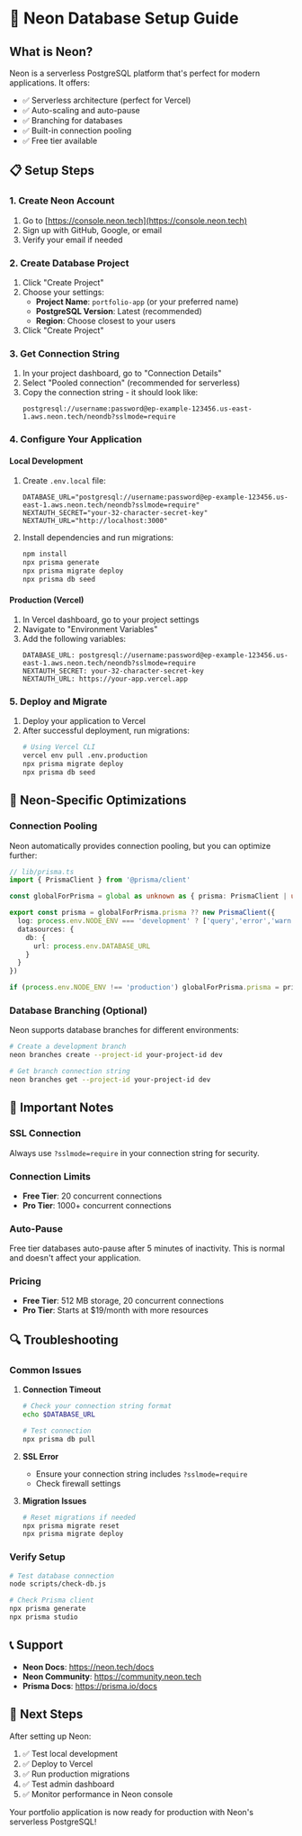 # 🚀 Neon Database Setup Guide

## What is Neon?

Neon is a serverless PostgreSQL platform that's perfect for modern applications. It offers:
- ✅ Serverless architecture (perfect for Vercel)
- ✅ Auto-scaling and auto-pause
- ✅ Branching for databases
- ✅ Built-in connection pooling
- ✅ Free tier available

## 📋 Setup Steps

### 1. Create Neon Account

1. Go to [https://console.neon.tech](https://console.neon.tech)
2. Sign up with GitHub, Google, or email
3. Verify your email if needed

### 2. Create Database Project

1. Click "Create Project"
2. Choose your settings:
   - **Project Name**: `portfolio-app` (or your preferred name)
   - **PostgreSQL Version**: Latest (recommended)
   - **Region**: Choose closest to your users
3. Click "Create Project"

### 3. Get Connection String

1. In your project dashboard, go to "Connection Details"
2. Select "Pooled connection" (recommended for serverless)
3. Copy the connection string - it should look like:
   ```
   postgresql://username:password@ep-example-123456.us-east-1.aws.neon.tech/neondb?sslmode=require
   ```

### 4. Configure Your Application

#### Local Development

1. Create `.env.local` file:
   ```env
   DATABASE_URL="postgresql://username:password@ep-example-123456.us-east-1.aws.neon.tech/neondb?sslmode=require"
   NEXTAUTH_SECRET="your-32-character-secret-key"
   NEXTAUTH_URL="http://localhost:3000"
   ```

2. Install dependencies and run migrations:
   ```bash
   npm install
   npx prisma generate
   npx prisma migrate deploy
   npx prisma db seed
   ```

#### Production (Vercel)

1. In Vercel dashboard, go to your project settings
2. Navigate to "Environment Variables"
3. Add the following variables:
   ```
   DATABASE_URL: postgresql://username:password@ep-example-123456.us-east-1.aws.neon.tech/neondb?sslmode=require
   NEXTAUTH_SECRET: your-32-character-secret-key
   NEXTAUTH_URL: https://your-app.vercel.app
   ```

### 5. Deploy and Migrate

1. Deploy your application to Vercel
2. After successful deployment, run migrations:
   ```bash
   # Using Vercel CLI
   vercel env pull .env.production
   npx prisma migrate deploy
   npx prisma db seed
   ```

## 🔧 Neon-Specific Optimizations

### Connection Pooling

Neon automatically provides connection pooling, but you can optimize further:

```typescript
// lib/prisma.ts
import { PrismaClient } from '@prisma/client'

const globalForPrisma = global as unknown as { prisma: PrismaClient | undefined }

export const prisma = globalForPrisma.prisma ?? new PrismaClient({
  log: process.env.NODE_ENV === 'development' ? ['query','error','warn'] : ['error'],
  datasources: {
    db: {
      url: process.env.DATABASE_URL
    }
  }
})

if (process.env.NODE_ENV !== 'production') globalForPrisma.prisma = prisma
```

### Database Branching (Optional)

Neon supports database branches for different environments:

```bash
# Create a development branch
neon branches create --project-id your-project-id dev

# Get branch connection string
neon branches get --project-id your-project-id dev
```

## 🚨 Important Notes

### SSL Connection
Always use `?sslmode=require` in your connection string for security.

### Connection Limits
- **Free Tier**: 20 concurrent connections
- **Pro Tier**: 1000+ concurrent connections

### Auto-Pause
Free tier databases auto-pause after 5 minutes of inactivity. This is normal and doesn't affect your application.

### Pricing
- **Free Tier**: 512 MB storage, 20 concurrent connections
- **Pro Tier**: Starts at $19/month with more resources

## 🔍 Troubleshooting

### Common Issues

1. **Connection Timeout**
   ```bash
   # Check your connection string format
   echo $DATABASE_URL
   
   # Test connection
   npx prisma db pull
   ```

2. **SSL Error**
   - Ensure your connection string includes `?sslmode=require`
   - Check firewall settings

3. **Migration Issues**
   ```bash
   # Reset migrations if needed
   npx prisma migrate reset
   npx prisma migrate deploy
   ```

### Verify Setup
```bash
# Test database connection
node scripts/check-db.js

# Check Prisma client
npx prisma generate
npx prisma studio
```

## 📞 Support

- **Neon Docs**: https://neon.tech/docs
- **Neon Community**: https://community.neon.tech
- **Prisma Docs**: https://prisma.io/docs

## 🎯 Next Steps

After setting up Neon:

1. ✅ Test local development
2. ✅ Deploy to Vercel
3. ✅ Run production migrations
4. ✅ Test admin dashboard
5. ✅ Monitor performance in Neon console

Your portfolio application is now ready for production with Neon's serverless PostgreSQL!
